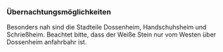 ---
---

### Übernachtungsmöglichkeiten
Besonders nah sind die Stadteile Dossenheim, Handschuhsheim und Schrießheim. Beachtet bitte, dass der Weiße Stein nur vom Westen über Dossenheim anfahrbahr ist. 

